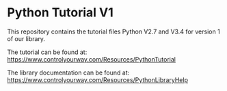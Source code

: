 # Python Tutorial V1

This repository contains the tutorial files Python V2.7 and V3.4 for version 1 of our library.

The tutorial can be found at:
https://www.controlyourway.com/Resources/PythonTutorial

The library documentation can be found at:
https://www.controlyourway.com/Resources/PythonLibraryHelp